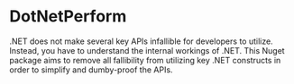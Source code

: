 # DotNetPerform
.NET does not make several key APIs infallible for developers to utilize. Instead, you have to understand the internal workings of .NET. This Nuget package aims to remove all fallibility from utilizing key .NET constructs in order to simplify and dumby-proof the APIs.
